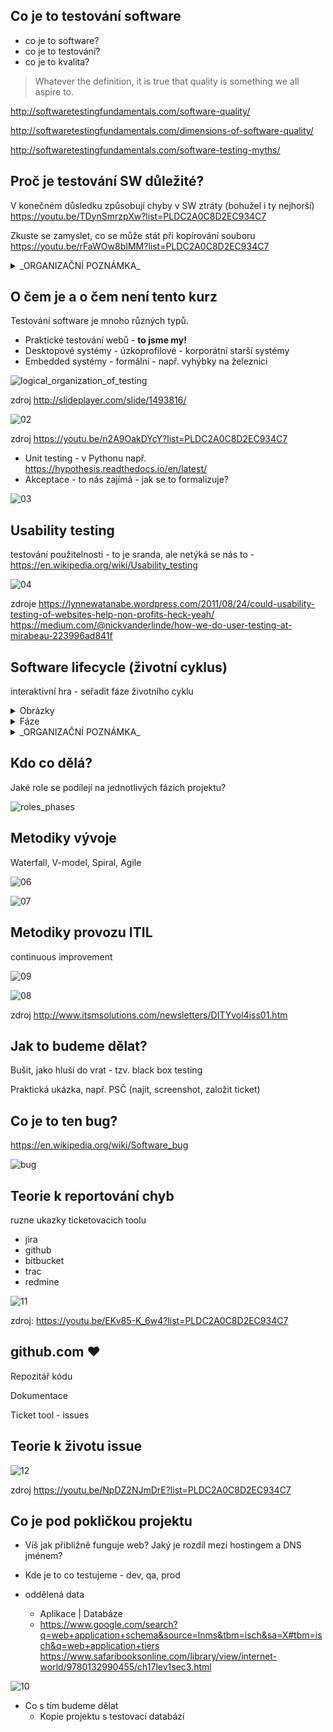 
Co je to testování software
---------------------------

- co je to software?
- co je to testování?
- co je to kvalita?

> Whatever the definition, it is true that quality is something we all aspire to.

http://softwaretestingfundamentals.com/software-quality/

http://softwaretestingfundamentals.com/dimensions-of-software-quality/

http://softwaretestingfundamentals.com/software-testing-myths/


Proč je testování SW důležité?
------------------------------

V konečném důsledku způsobují chyby v SW ztráty (bohužel i ty nejhorší) https://youtu.be/TDynSmrzpXw?list=PLDC2A0C8D2EC934C7

Zkuste se zamyslet, co se může stát při kopírování souboru https://youtu.be/rFaWOw8bIMM?list=PLDC2A0C8D2EC934C7

<details>
<summary>_ORGANIZAČNÍ POZNÁMKA_</summary>
![01](01.png)
</details>



O čem je a o čem není tento kurz
--------------------------------

Testování software je mnoho různých typů.

- Praktické testování webů - __to jsme my!__
- Desktopové systémy - úzkoprofilové - korporátní starší systémy
- Embedded systémy - formální - např. vyhýbky na železnici

![logical_organization_of_testing](http://images.slideplayer.com/5/1493816/slides/slide_5.jpg)

zdroj http://slideplayer.com/slide/1493816/

![02](02.png)

zdroj https://youtu.be/n2A9OakDYcY?list=PLDC2A0C8D2EC934C7

- Unit testing - v Pythonu např. https://hypothesis.readthedocs.io/en/latest/
- Akceptace - to nás zajímá - jak se to formalizuje?

![03](03.png)


Usability testing
-----------------

testování použitelnosti - to je sranda, ale netýká se nás to - https://en.wikipedia.org/wiki/Usability_testing

![04](04.png)

zdroje https://lynnewatanabe.wordpress.com/2011/08/24/could-usability-testing-of-websites-help-non-profits-heck-yeah/ https://medium.com/@nickvanderlinde/how-we-do-user-testing-at-mirabeau-223996ad841f

Software lifecycle (životní cyklus)
-----------------------------------

interaktivní hra - seřadit fáze životního cyklu


<details>
<summary>Obrázky</summary>
![sw_lifecycle_01](sw_lifecycle_01.png)<br>
![sw_lifecycle_02](sw_lifecycle_02.png)<br>
![sw_lifecycle_03](sw_lifecycle_03.png)<br>
![sw_lifecycle_04](sw_lifecycle_04.png)
</details>

<details>
<summary>Fáze</summary>
![sw_lifecycle_05](sw_lifecycle_05.png)<br>
![sw_lifecycle_06](sw_lifecycle_06.png)<br>
![sw_lifecycle_07](sw_lifecycle_07.png)<br>
![sw_lifecycle_08](sw_lifecycle_08.png)<br>
![sw_lifecycle_09](sw_lifecycle_09.png)<br>
</details>


<details>
<summary>_ORGANIZAČNÍ POZNÁMKA_</summary>
original inspirace ![05](05.png)<br>
zdroj https://youtu.be/An7HC1LolDM?list=PLDC2A0C8D2EC934C7
</details>

Kdo co dělá?
------------

Jaké role se podílejí na jednotlivých fázích projektu?

![roles_phases](http://cycoda.com/assets/images/rup_poster_lg.jpg)



Metodiky vývoje
---------------

Waterfall, V-model, Spiral, Agile

![06](06.png)

![07](07.png)


Metodiky provozu ITIL
---------------------

continuous improvement

![09](09.png)

![08](08.png)

zdroj http://www.itsmsolutions.com/newsletters/DITYvol4iss01.htm


Jak to budeme dělat?
--------------------

Bušit, jako hluší do vrat - tzv. black box testing

Praktická ukázka, např. PSČ (najít, screenshot, založit ticket)


Co je to ten bug?
-----------------

https://en.wikipedia.org/wiki/Software_bug

![bug](https://upload.wikimedia.org/wikipedia/commons/8/8a/H96566k.jpg)


Teorie k reportování chyb
-------------------------

ruzne ukazky ticketovacich toolu

- jira
- github
- bitbucket
- trac
- redmine

![11](11.png)

zdroj: https://youtu.be/EKv85-K_6w4?list=PLDC2A0C8D2EC934C7


github.com :heart:
------------------


Repozitář kódu

Dokumentace

Ticket tool - issues


Teorie k životu issue
---------------------

![12](12.png)

zdroj https://youtu.be/NpDZ2NJmDrE?list=PLDC2A0C8D2EC934C7



Co je pod pokličkou projektu
----------------------------

- Víš jak přibližně funguje web? Jaký je rozdíl mezi hostingem a DNS jménem?

- Kde je to co testujeme - dev, qa, prod

- oddělená data
  - Aplikace | Databáze
  - https://www.google.com/search?q=web+application+schema&source=lnms&tbm=isch&sa=X#tbm=isch&q=web+application+tiers https://www.safaribooksonline.com/library/view/internet-world/9780132990455/ch17lev1sec3.html

![10](10.png)

- Co s tím budeme dělat
  - Kopie projektu s testovací databází

